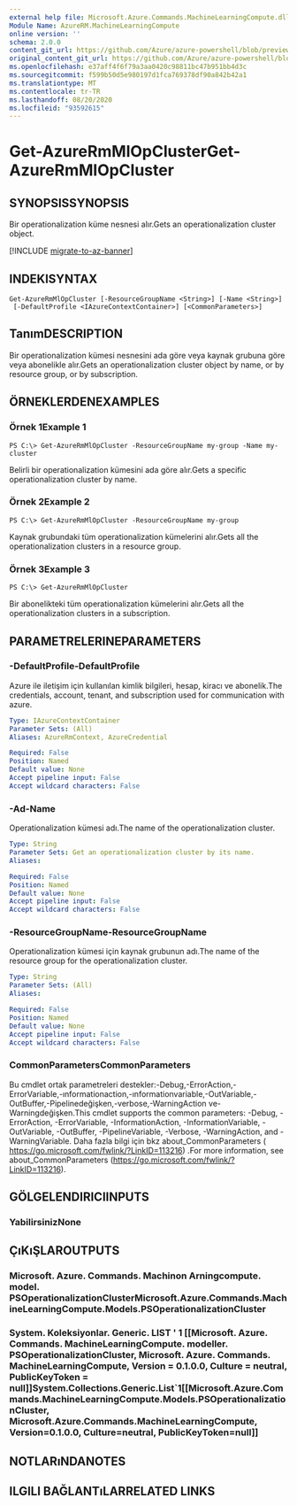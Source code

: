 ```yaml
---
external help file: Microsoft.Azure.Commands.MachineLearningCompute.dll-Help.xml
Module Name: AzureRM.MachineLearningCompute
online version: ''
schema: 2.0.0
content_git_url: https://github.com/Azure/azure-powershell/blob/preview/src/ResourceManager/MachineLearningCompute/Commands.MachineLearningCompute/help/Get-AzureRmMlOpCluster.md
original_content_git_url: https://github.com/Azure/azure-powershell/blob/preview/src/ResourceManager/MachineLearningCompute/Commands.MachineLearningCompute/help/Get-AzureRmMlOpCluster.md
ms.openlocfilehash: e37aff4f6f79a3aa0420c98811bc47b951bb4d3c
ms.sourcegitcommit: f599b50d5e980197d1fca769378df90a842b42a1
ms.translationtype: MT
ms.contentlocale: tr-TR
ms.lasthandoff: 08/20/2020
ms.locfileid: "93592615"
---
```

# <span data-ttu-id="719df-101">Get-AzureRmMlOpCluster</span><span class="sxs-lookup"><span data-stu-id="719df-101">Get-AzureRmMlOpCluster</span></span>

## <span data-ttu-id="719df-102">SYNOPSIS</span><span class="sxs-lookup"><span data-stu-id="719df-102">SYNOPSIS</span></span>
<span data-ttu-id="719df-103">Bir operationalization küme nesnesi alır.</span><span class="sxs-lookup"><span data-stu-id="719df-103">Gets an operationalization cluster object.</span></span>

[!INCLUDE [migrate-to-az-banner](../../includes/migrate-to-az-banner.md)]

## <span data-ttu-id="719df-104">INDEKI</span><span class="sxs-lookup"><span data-stu-id="719df-104">SYNTAX</span></span>

```
Get-AzureRmMlOpCluster [-ResourceGroupName <String>] [-Name <String>]
 [-DefaultProfile <IAzureContextContainer>] [<CommonParameters>]
```

## <span data-ttu-id="719df-105">Tanım</span><span class="sxs-lookup"><span data-stu-id="719df-105">DESCRIPTION</span></span>
<span data-ttu-id="719df-106">Bir operationalization kümesi nesnesini ada göre veya kaynak grubuna göre veya abonelikle alır.</span><span class="sxs-lookup"><span data-stu-id="719df-106">Gets an operationalization cluster object by name, or by resource group, or by subscription.</span></span>

## <span data-ttu-id="719df-107">ÖRNEKLERDEN</span><span class="sxs-lookup"><span data-stu-id="719df-107">EXAMPLES</span></span>

### <span data-ttu-id="719df-108">Örnek 1</span><span class="sxs-lookup"><span data-stu-id="719df-108">Example 1</span></span>
```
PS C:\> Get-AzureRmMlOpCluster -ResourceGroupName my-group -Name my-cluster
```

<span data-ttu-id="719df-109">Belirli bir operationalization kümesini ada göre alır.</span><span class="sxs-lookup"><span data-stu-id="719df-109">Gets a specific operationalization cluster by name.</span></span>

### <span data-ttu-id="719df-110">Örnek 2</span><span class="sxs-lookup"><span data-stu-id="719df-110">Example 2</span></span>
```
PS C:\> Get-AzureRmMlOpCluster -ResourceGroupName my-group
```

<span data-ttu-id="719df-111">Kaynak grubundaki tüm operationalization kümelerini alır.</span><span class="sxs-lookup"><span data-stu-id="719df-111">Gets all the operationalization clusters in a resource group.</span></span>

### <span data-ttu-id="719df-112">Örnek 3</span><span class="sxs-lookup"><span data-stu-id="719df-112">Example 3</span></span>
```
PS C:\> Get-AzureRmMlOpCluster
```

<span data-ttu-id="719df-113">Bir abonelikteki tüm operationalization kümelerini alır.</span><span class="sxs-lookup"><span data-stu-id="719df-113">Gets all the operationalization clusters in a subscription.</span></span>

## <span data-ttu-id="719df-114">PARAMETRELERINE</span><span class="sxs-lookup"><span data-stu-id="719df-114">PARAMETERS</span></span>

### <span data-ttu-id="719df-115">-DefaultProfile</span><span class="sxs-lookup"><span data-stu-id="719df-115">-DefaultProfile</span></span>
<span data-ttu-id="719df-116">Azure ile iletişim için kullanılan kimlik bilgileri, hesap, kiracı ve abonelik.</span><span class="sxs-lookup"><span data-stu-id="719df-116">The credentials, account, tenant, and subscription used for communication with azure.</span></span>

```yaml
Type: IAzureContextContainer
Parameter Sets: (All)
Aliases: AzureRmContext, AzureCredential

Required: False
Position: Named
Default value: None
Accept pipeline input: False
Accept wildcard characters: False
```

### <span data-ttu-id="719df-117">-Ad</span><span class="sxs-lookup"><span data-stu-id="719df-117">-Name</span></span>
<span data-ttu-id="719df-118">Operationalization kümesi adı.</span><span class="sxs-lookup"><span data-stu-id="719df-118">The name of the operationalization cluster.</span></span>

```yaml
Type: String
Parameter Sets: Get an operationalization cluster by its name.
Aliases: 

Required: False
Position: Named
Default value: None
Accept pipeline input: False
Accept wildcard characters: False
```

### <span data-ttu-id="719df-119">-ResourceGroupName</span><span class="sxs-lookup"><span data-stu-id="719df-119">-ResourceGroupName</span></span>
<span data-ttu-id="719df-120">Operationalization kümesi için kaynak grubunun adı.</span><span class="sxs-lookup"><span data-stu-id="719df-120">The name of the resource group for the operationalization cluster.</span></span>

```yaml
Type: String
Parameter Sets: (All)
Aliases: 

Required: False
Position: Named
Default value: None
Accept pipeline input: False
Accept wildcard characters: False
```

### <span data-ttu-id="719df-121">CommonParameters</span><span class="sxs-lookup"><span data-stu-id="719df-121">CommonParameters</span></span>
<span data-ttu-id="719df-122">Bu cmdlet ortak parametreleri destekler:-Debug,-ErrorAction,-ErrorVariable,-ınformationaction,-ınformationvariable,-OutVariable,-OutBuffer,-Pipelinedeğişken,-verbose,-WarningAction ve-Warningdeğişken.</span><span class="sxs-lookup"><span data-stu-id="719df-122">This cmdlet supports the common parameters: -Debug, -ErrorAction, -ErrorVariable, -InformationAction, -InformationVariable, -OutVariable, -OutBuffer, -PipelineVariable, -Verbose, -WarningAction, and -WarningVariable.</span></span> <span data-ttu-id="719df-123">Daha fazla bilgi için bkz about_CommonParameters ( https://go.microsoft.com/fwlink/?LinkID=113216) .</span><span class="sxs-lookup"><span data-stu-id="719df-123">For more information, see about_CommonParameters (https://go.microsoft.com/fwlink/?LinkID=113216).</span></span>

## <span data-ttu-id="719df-124">GÖLGELENDIRICI</span><span class="sxs-lookup"><span data-stu-id="719df-124">INPUTS</span></span>

### <span data-ttu-id="719df-125">Yabilirsiniz</span><span class="sxs-lookup"><span data-stu-id="719df-125">None</span></span>

## <span data-ttu-id="719df-126">ÇıKıŞLAR</span><span class="sxs-lookup"><span data-stu-id="719df-126">OUTPUTS</span></span>

### <span data-ttu-id="719df-127">Microsoft. Azure. Commands. Machinon Arningcompute. model. PSOperationalizationCluster</span><span class="sxs-lookup"><span data-stu-id="719df-127">Microsoft.Azure.Commands.MachineLearningCompute.Models.PSOperationalizationCluster</span></span>

### <span data-ttu-id="719df-128">System. Koleksiyonlar. Generic. LIST ' 1 [[Microsoft. Azure. Commands. MachineLearningCompute. modeller. PSOperationalizationCluster, Microsoft. Azure. Commands. MachineLearningCompute, Version = 0.1.0.0, Culture = neutral, PublicKeyToken = null]]</span><span class="sxs-lookup"><span data-stu-id="719df-128">System.Collections.Generic.List\`1[[Microsoft.Azure.Commands.MachineLearningCompute.Models.PSOperationalizationCluster, Microsoft.Azure.Commands.MachineLearningCompute, Version=0.1.0.0, Culture=neutral, PublicKeyToken=null]]</span></span>

## <span data-ttu-id="719df-129">NOTLARıNDA</span><span class="sxs-lookup"><span data-stu-id="719df-129">NOTES</span></span>

## <span data-ttu-id="719df-130">ILGILI BAĞLANTıLAR</span><span class="sxs-lookup"><span data-stu-id="719df-130">RELATED LINKS</span></span>

